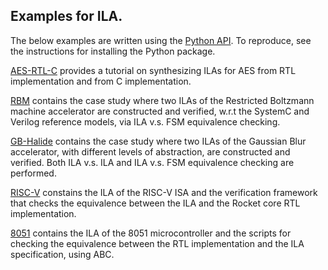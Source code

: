 ## Examples for ILA.

The below examples are written using the [Python API](https://github.com/Bo-Yuan-Huang/ILA-Tools/tree/master/py-tmpl-synth). To reproduce, see the instructions for installing the Python package. 

[AES-RTL-C](https://github.com/Bo-Yuan-Huang/ILA/tree/master/examples/AES-RTL-C) 
provides a tutorial on synthesizing ILAs for AES from RTL implementation and from C 
implementation.

[RBM](https://github.com/Bo-Yuan-Huang/ILA/tree/master/examples/RBM) contains the case study where two ILAs of the Restricted Boltzmann machine accelerator are constructed and verified, w.r.t the SystemC and Verilog reference models, via ILA v.s. FSM equivalence checking.

[GB-Halide](https://github.com/Bo-Yuan-Huang/ILA/tree/master/examples/GB-Halide) contains the case study where two ILAs of the Gaussian Blur accelerator, with different levels of abstraction, are constructed and verified. Both ILA v.s. ILA and ILA v.s. FSM equivalence checking are performed.

[RISC-V](https://github.com/Bo-Yuan-Huang/ILA/tree/master/examples/RISC-V) constains the ILA of the RISC-V ISA and the verification framework that checks the equivalence between the ILA and the Rocket core RTL implementation.

[8051](https://github.com/Bo-Yuan-Huang/ILA/tree/master/examples/8051) contains the ILA of the 8051 microcontroller and the scripts for checking the equivalence between the RTL implementation and the ILA specification, using ABC. 
